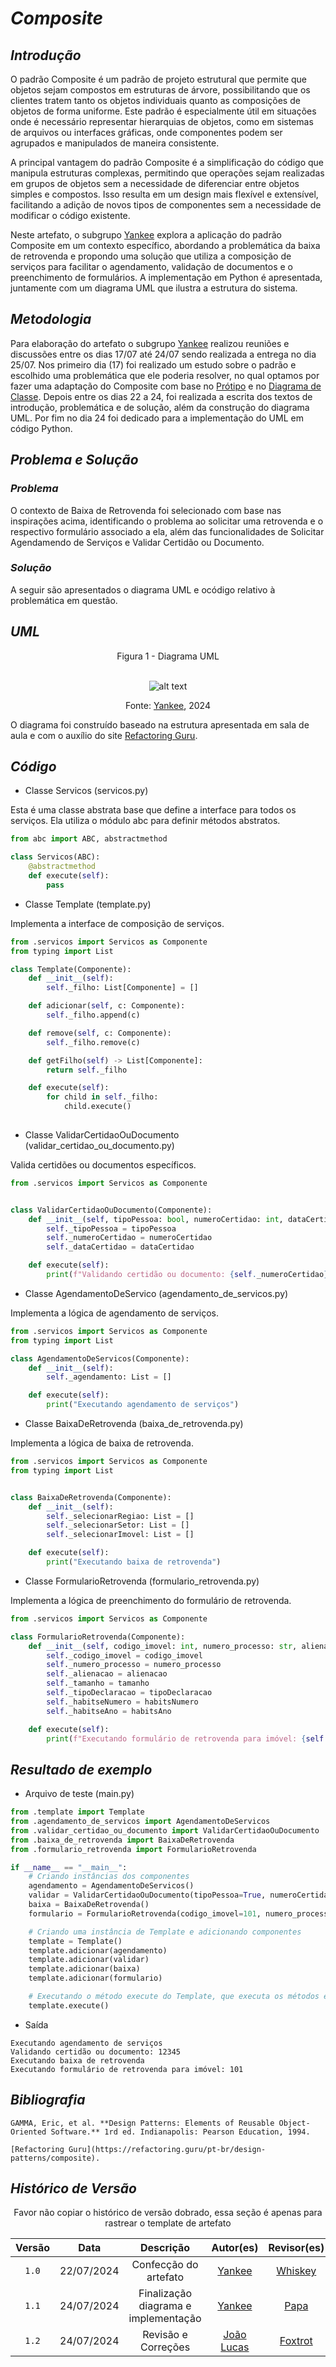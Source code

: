 # <a> *Composite* </a>

## <a>*Introdução*</a>

O padrão Composite é um padrão de projeto estrutural que permite que objetos sejam compostos em estruturas de árvore, possibilitando que os clientes tratem tanto os objetos individuais quanto as composições de objetos de forma uniforme. Este padrão é especialmente útil em situações onde é necessário representar hierarquias de objetos, como em sistemas de arquivos ou interfaces gráficas, onde componentes podem ser agrupados e manipulados de maneira consistente.

A principal vantagem do padrão Composite é a simplificação do código que manipula estruturas complexas, permitindo que operações sejam realizadas em grupos de objetos sem a necessidade de diferenciar entre objetos simples e compostos. Isso resulta em um design mais flexível e extensível, facilitando a adição de novos tipos de componentes sem a necessidade de modificar o código existente.

Neste artefato, o subgrupo [Yankee](../../Subgrupos/Yankee.md) explora a aplicação do padrão Composite em um contexto específico, abordando a problemática da baixa de retrovenda e propondo uma solução que utiliza a composição de serviços para facilitar o agendamento, validação de documentos e o preenchimento de formulários. A implementação em Python é apresentada, juntamente com um diagrama UML que ilustra a estrutura do sistema.

## <a>*Metodologia*</a>

Para elaboração do artefato o subgrupo [Yankee](../../Subgrupos/Yankee.md) realizou reuniões e discussões entre os dias 17/07 até 24/07 sendo realizada a entrega no dia 25/07. Nos primeiro dia (17) foi realizado um estudo sobre o padrão e escolhido uma problemática que ele poderia resolver, no qual optamos por fazer uma adaptação do Composite com base no [Prótipo](../../Base/DesignSprint/prototipo.md) e no [Diagrama de Classe](../../Modelagem/ModelagemEstatica/DiagramaDeClasses.md). Depois entre os dias 22 a 24, foi realizada a escrita dos textos de introdução, problemática e de solução, além da construção do diagrama UML. Por fim no dia 24 foi dedicado para a implementação do UML em código Python.


## <a>*Problema e Solução*</a>

### <a>*Problema*</a>

O contexto de Baixa de Retrovenda foi selecionado com base nas inspirações acima, identificando o problema ao solicitar uma retrovenda e o respectivo formulário associado a ela, além das funcionalidades de Solicitar Agendamendo de Serviços e Validar Certidão ou Documento. 

### <a>*Solução*</a>

A seguir são apresentados o diagrama UML e ocódigo relativo à problemática em questão. 

## <a>*UML*</a>

<center>
 <a id='ref2'>Figura 1 - Diagrama UML </a>

<br> ![alt text](../../Assets/DiagramaUML/GoFComposite.png) <br>

<font>Fonte: <a>[Yankee](../../Subgrupos/Yankee.md)</a>, 2024</font>

</center>

O diagrama foi construído baseado na estrutura apresentada em sala de aula e com o auxílio do site [Refactoring Guru](https://refactoring.guru/pt-br/design-patterns/observer).


## <a>*Código*</a>

* Classe Servicos (servicos.py) 

Esta é uma classe abstrata base que define a interface para todos os serviços. Ela utiliza o módulo abc para definir métodos abstratos.

```python
from abc import ABC, abstractmethod

class Servicos(ABC):
    @abstractmethod
    def execute(self):
        pass

```

* Classe Template (template.py)

Implementa a interface de composição de serviços.

```python
from .servicos import Servicos as Componente
from typing import List

class Template(Componente):
    def __init__(self):
        self._filho: List[Componente] = []

    def adicionar(self, c: Componente):
        self._filho.append(c)

    def remove(self, c: Componente):
        self._filho.remove(c)

    def getFilho(self) -> List[Componente]:
        return self._filho

    def execute(self):
        for child in self._filho:
            child.execute()
            
```

* Classe ValidarCertidaoOuDocumento (validar_certidao_ou_documento.py)

Valida certidões ou documentos específicos.

```python
from .servicos import Servicos as Componente


class ValidarCertidaoOuDocumento(Componente):
    def __init__(self, tipoPessoa: bool, numeroCertidao: int, dataCertidao: str):
        self._tipoPessoa = tipoPessoa
        self._numeroCertidao = numeroCertidao
        self._dataCertidao = dataCertidao

    def execute(self):
        print(f"Validando certidão ou documento: {self._numeroCertidao}")
```

* Classe AgendamentoDeServico (agendamento_de_servicos.py)

 Implementa a lógica de agendamento de serviços.

```python
from .servicos import Servicos as Componente
from typing import List

class AgendamentoDeServicos(Componente):
    def __init__(self):
        self._agendamento: List = []

    def execute(self):
        print("Executando agendamento de serviços")
```

* Classe BaixaDeRetrovenda (baixa_de_retrovenda.py)

Implementa a lógica de baixa de retrovenda.

```python
from .servicos import Servicos as Componente
from typing import List


class BaixaDeRetrovenda(Componente):
    def __init__(self):
        self._selecionarRegiao: List = []
        self._selecionarSetor: List = []
        self._selecionarImovel: List = []

    def execute(self):
        print("Executando baixa de retrovenda")
```

* Classe FormularioRetrovenda (formulario_retrovenda.py)

Implementa a lógica de preenchimento do formulário de retrovenda.

```python
from .servicos import Servicos as Componente

class FormularioRetrovenda(Componente):
    def __init__(self, codigo_imovel: int, numero_processo: str, alienacao: str, tamanho: int, tipoDeclaracao: bool, habitsNumero: int, habitsAno: int):
        self._codigo_imovel = codigo_imovel
        self._numero_processo = numero_processo
        self._alienacao = alienacao
        self._tamanho = tamanho
        self._tipoDeclaracao = tipoDeclaracao
        self._habitseNumero = habitsNumero
        self._habitseAno = habitsAno

    def execute(self):
        print(f"Executando formulário de retrovenda para imóvel: {self._codigo_imovel}")
```

## <a>*Resultado de exemplo*</a>

* Arquivo de teste (main.py)
```python
from .template import Template
from .agendamento_de_servicos import AgendamentoDeServicos
from .validar_certidao_ou_documento import ValidarCertidaoOuDocumento
from .baixa_de_retrovenda import BaixaDeRetrovenda
from .formulario_retrovenda import FormularioRetrovenda

if __name__ == "__main__":
    # Criando instâncias dos componentes
    agendamento = AgendamentoDeServicos()
    validar = ValidarCertidaoOuDocumento(tipoPessoa=True, numeroCertidao=12345, dataCertidao="01/01/2020")
    baixa = BaixaDeRetrovenda()
    formulario = FormularioRetrovenda(codigo_imovel=101, numero_processo="AB123", alienacao="Venda", tamanho=200, tipoDeclaracao=True, habitsNumero=456, habitsAno=2021)

    # Criando uma instância de Template e adicionando componentes
    template = Template()
    template.adicionar(agendamento)
    template.adicionar(validar)
    template.adicionar(baixa)
    template.adicionar(formulario)

    # Executando o método execute do Template, que executa os métodos execute de todos os seus filhos
    template.execute()
```

* Saída
```
Executando agendamento de serviços
Validando certidão ou documento: 12345
Executando baixa de retrovenda
Executando formulário de retrovenda para imóvel: 101
```

## <a>*Bibliografia*</a>

    GAMMA, Eric, et al. **Design Patterns: Elements of Reusable Object-Oriented Software.** 1rd ed. Indianapolis: Pearson Education, 1994.

    [Refactoring Guru](https://refactoring.guru/pt-br/design-patterns/composite).


## <a>*Histórico de Versão*</a>

<Center>

Favor não copiar o histórico de versão dobrado, essa seção é apenas para rastrear o template de artefato

| Versão |    Data    |              Descrição               |                    Autor(es)                     |              Revisor(es)              |
| :----: | :--------: | :----------------------------------: | :----------------------------------------------: | :-----------------------------------: |
| `1.0`  | 22/07/2024 |        Confecção do artefato         |       [Yankee](../../Subgrupos/Yankee.md)        | [Whiskey](../../Subgrupos/Whiskey.md) |
| `1.1`  | 24/07/2024 | Finalização diagrama e implementação |       [Yankee](../../Subgrupos/Yankee.md)        |    [Papa](../../Subgrupos/Papa.md)    |
| `1.2`  | 24/07/2024 |         Revisão e Correções          | [João Lucas](https://github.com/VasconcelosJoao) | [Foxtrot](../../Subgrupos/Foxtrot.md) |


</Center>